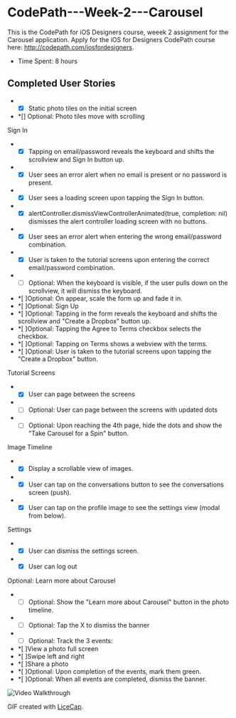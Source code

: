 # CodePath---Week-2---Carousel

This is the CodePath for iOS Designers course, weeek 2 assignment for the Carousel application. Apply for the iOS for Designers CodePath course here: http://codepath.com/iosfordesigners.

+ Time Spent: 8 hours

## Completed User Stories

+ *[x] Static photo tiles on the initial screen
+ *[] Optional: Photo tiles move with scrolling

Sign In

+ *[x] Tapping on email/password reveals the keyboard and shifts the scrollview and Sign In button up.
+ *[x] User sees an error alert when no email is present or no password is present.
+ *[x] User sees a loading screen upon tapping the Sign In button.
+ *[x] alertController.dismissViewControllerAnimated(true, completion: nil) dismisses the alert controller loading screen with no buttons.
+ *[x] User sees an error alert when entering the wrong email/password combination.
+ *[x]  User is taken to the tutorial screens upon entering the correct email/password combination.
+ *[ ] Optional: When the keyboard is visible, if the user pulls down on the scrollview, it will dismiss the keyboard.
+ *[ ]Optional: On appear, scale the form up and fade it in.
+ *[ ]Optional: Sign Up
+ *[ ]Optional: Tapping in the form reveals the keyboard and shifts the scrollview and "Create a Dropbox" button up.
+ *[ ]Optional: Tapping the Agree to Terms checkbox selects the checkbox.
+ *[ ]Optional: Tapping on Terms shows a webview with the terms.
+ *[ ]Optional: User is taken to the tutorial screens upon tapping the "Create a Dropbox" button.

Tutorial Screens

+ *[x] User can page between the screens
+ *[ ] Optional: User can page between the screens with updated dots
+ *[ ] Optional: Upon reaching the 4th page, hide the dots and show the "Take Carousel for a Spin" button.

Image Timeline

+ *[x] Display a scrollable view of images.
+ *[x] User can tap on the conversations button to see the conversations screen (push).
+ *[x] User can tap on the profile image to see the settings view (modal from below).

Settings

+ *[x] User can dismiss the settings screen.
+ *[x] User can log out

Optional: Learn more about Carousel

+ *[ ] Optional: Show the "Learn more about Carousel" button in the photo timeline.
+ *[ ] Optional: Tap the X to dismiss the banner
+ *[ ] Optional: Track the 3 events:
+ *[ ]View a photo full screen
+ *[ ]Swipe left and right
+ *[ ]Share a photo
+ *[ ]Optional: Upon completion of the events, mark them green.
+ *[ ]Optional: When all events are completed, dismiss the banner.

![Video Walkthrough](carousel-mh.gif)

GIF created with [LiceCap](http://www.cockos.com/licecap/).
